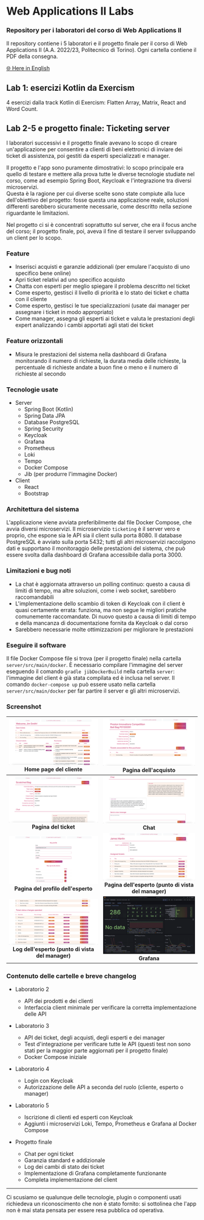 # Web Applications II Labs
### Repository per i laboratori del corso di Web Applications II
Il repository contiene i 5 laboratori e il progetto finale per il corso di Web Applications II (A.A. 2022/23, Politecnico di Torino). Ogni cartella contiene il PDF della consegna.

[🌐 Here in English](README.md)

## Lab 1: esercizi Kotlin da Exercism

4 esercizi dalla track Kotlin di Exercism: Flatten Array, Matrix, React and Word Count.

## Lab 2-5 e progetto finale: Ticketing server
I laboratori successivi e il progetto finale avevano lo scopo di creare un'applicazione per consentire a clienti di beni elettronici di inviare dei ticket di assistenza, poi gestiti da esperti specializzati e manager.

Il progetto e l'app sono puramente dimostrativi: lo scopo principale era quello di testare e mettere alla prova tutte le diverse tecnologie studiate nel corso, come ad esempio Spring Boot, Keycloak e l'integrazione tra diversi microservizi.  
Questa è la ragione per cui diverse scelte sono state compiute alla luce dell'obiettivo del progetto: fosse questa una applicazione reale, soluzioni differenti sarebbero sicuramente necessarie, come descritto nella sezione riguardante le limitazioni.

Nel progetto ci si è concentrati soprattutto sul server, che era il focus anche del corso; il progetto finale, poi, aveva il fine di testare il server sviluppando un client per lo scopo.

### Feature

- Inserisci acquisti e garanzie addizionali (per emulare l'acquisto di uno specifico bene online)
- Apri ticket relativi ad uno specifico acquisto
- Chatta con esperti per meglio spiegare il problema descritto nel ticket
- Come esperto, gestisci il livello di priorità e lo stato dei ticket e chatta con il cliente
- Come esperto, gestisci le tue specializzazioni (usate dai manager per assegnare i ticket in modo appropriato)
- Come manager, assegna gli esperti ai ticket e valuta le prestazioni degli expert analizzando i cambi apportati agli stati dei ticket

### Feature orizzontali

- Misura le prestazioni del sistema nella dashboard di Grafana monitorando il numero di richieste, la durata media delle richieste, la percentuale di richieste andate a buon fine o meno e il numero di richieste al secondo

### Tecnologie usate

- Server
	- Spring Boot (Kotlin)
	- Spring Data JPA
	- Database PostgreSQL
	- Spring Security
	- Keycloak
	- Grafana
	- Prometheus
	- Loki
	- Tempo
	- Docker Compose
	- Jib (per produrre l'immagine Docker)
- Client
	- React
	- Bootstrap

### Architettura del sistema
L'applicazione viene avviata preferibilmente dal file Docker Compose, che avvia diversi microservizi. Il microservizio `ticketing` è il server vero e proprio, che espone sia le API sia il client sulla porta 8080. Il database PostgreSQL è avviato sulla porta 5432; tutti gli altri microservizi raccolgono dati e supportano il monitoraggio delle prestazioni del sistema, che può essere svolta dalla dashboard di Grafana accessibile dalla porta 3000.

### Limitazioni e bug noti
- La chat è aggiornata attraverso un polling continuo: questo a causa di limiti di tempo, ma altre soluzioni, come i web socket, sarebbero raccomandabili
- L'implementazione dello scambio di token di Keycloak con il client è quasi certamente errata: funziona, ma non segue le migliori pratiche comunemente raccomandate. Di nuovo questo a causa di limiti di tempo e della mancanza di documentazione fornita da Keycloak o dal corso
- Sarebbero necessarie molte ottimizzazioni per migliorare le prestazioni

### Eseguire il software

Il file Docker Compose file si trova (per il progetto finale) nella cartella `server/src/main/docker`. È necessario compilare l'immagine del server eseguendo il comando `gradle jibDockerBuild` nella cartella `server`: l'immagine del client è già stata compilata ed è inclusa nel server. Il comando `docker-compose up` può essere usato nella cartella `server/src/main/docker` per far partire il server e gli altri microservizi.

### Screenshot

| ![Home page del cliente](images/Customer%20home%20page.png) Home page del cliente | ![Pagina dell'acquisto](images/Purchase%20page.png) Pagina dell'acquisto |
| :-------------: | :-------------: |
| ![Pagina del ticket](images/Ticket%20page.png) **Pagina del ticket** | ![Chat](images/Chat.png) **Chat** |
| ![Pagina del profilo dell'esperto](images/Expert%20profile%20page.png) **Pagina del profilo dell'esperto**  | ![Pagina dell'esperto (punto di vista del manager)](images/Expert%20page.png) **Pagina dell'esperto (punto di vista del manager)** |
| ![Log dell'esperto (punto di vista del manager)](images/Expert%20logs.png) **Log dell'esperto (punto di vista del manager)** | ![Grafana](images/Grafana.png) **Grafana** |

### Contenuto delle cartelle e breve changelog
- Laboratorio 2
	- API dei prodotti e dei clienti
	- Interfaccia client minimale per verificare la corretta implementazione delle API

- Laboratorio 3 
	- API dei ticket, degli acquisti, degli esperti e dei manager
	- Test d'integrazione per verificare tutte le API (questi test non sono stati per la maggior parte aggiornati per il progetto finale)
	- Docker Compose iniziale

- Laboratorio 4
	- Login con Keycloak
	- Autorizzazione delle API a seconda del ruolo (cliente, esperto o manager)

- Laboratorio 5
	- Iscrizione di clienti ed esperti con Keycloak
	- Aggiunti i microservizi Loki, Tempo, Prometheus e Grafana al Docker Compose

- Progetto finale
	- Chat per ogni ticket
	- Garanzia standard e addizionale
	- Log dei cambi di stato dei ticket
	- Implementazione di Grafana completamente funzionante
	- Completa implementazione del client

---

Ci scusiamo se qualunque delle tecnologie, plugin o componenti usati richiedeva un riconoscimento che non è stato fornito: si sottolinea che l'app non è mai stata pensata per essere resa pubblica od operativa.